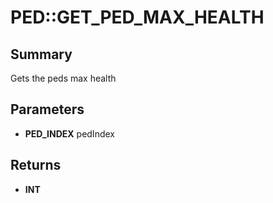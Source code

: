 # PED::GET_PED_MAX_HEALTH

## Summary
Gets the peds max health

## Parameters
* **PED_INDEX** pedIndex

## Returns
* **INT**